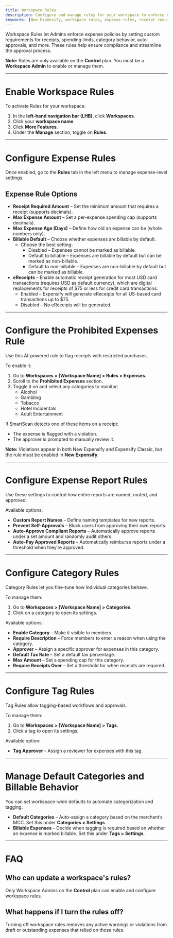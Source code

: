 ```yaml
---
title: Workspace Rules
description: Configure and manage rules for your workspace to enforce expense policies and automate compliance.
keywords: [New Expensify, workspace rules, expense rules, receipt requirements, category rules, self-approvals, prohibited expenses]
---
```

<div id="new-expensify" markdown="1">

Workspace Rules let Admins enforce expense policies by setting custom requirements for receipts, spending limits, category behavior, auto-approvals, and more. These rules help ensure compliance and streamline the approval process.

**Note:** Rules are only available on the **Control** plan. You must be a **Workspace Admin** to enable or manage them.

---

# Enable Workspace Rules

To activate Rules for your workspace:

1. In the **left-hand navigation bar (LHB)**, click **Workspaces**.
2. Click your **workspace name**.
3. Click **More Features**.
4. Under the **Manage** section, toggle on **Rules**.

---

# Configure Expense Rules

Once enabled, go to the **Rules** tab in the left menu to manage expense-level settings.

## Expense Rule Options

- **Receipt Required Amount** – Set the minimum amount that requires a receipt (supports decimals).
- **Max Expense Amount** – Set a per-expense spending cap (supports decimals).
- **Max Expense Age (Days)** – Define how old an expense can be (whole numbers only).
- **Billable Default** – Choose whether expenses are billable by default.
   - Choose the best setting:
      - Disabled – Expenses cannot be marked as billable.
      - Default to billable – Expenses are billable by default but can be marked as non-billable.
      - Default to non-billable – Expenses are non-billable by default but can be marked as billable. 
- **eReceipts** – Enable automatic receipt generation for most USD card transactions (requires USD as default currency), which are digital replacements for receipts of $75 or less for credit card transactions.
   - Enabled – Expensify will generate eReceipts for all US-based card transactions up to $75.
   - Disabled – No eReceipts will be generated.

---

# Configure the Prohibited Expenses Rule

Use this AI-powered rule to flag receipts with restricted purchases.

To enable it:

1. Go to **Workspaces > [Workspace Name] > Rules > Expenses**.
2. Scroll to the **Prohibited Expenses** section.
3. Toggle it on and select any categories to monitor:
   - Alcohol  
   - Gambling  
   - Tobacco  
   - Hotel Incidentals  
   - Adult Entertainment

If SmartScan detects one of these items on a receipt:
- The expense is flagged with a violation.
- The approver is prompted to manually review it.

**Note:** Violations appear in both New Expensify and Expensify Classic, but the rule must be enabled in **New Expensify**.

---

# Configure Expense Report Rules

Use these settings to control how entire reports are named, routed, and approved.

Available options:

- **Custom Report Names** – Define naming templates for new reports.
- **Prevent Self-Approvals** – Block users from approving their own reports.
- **Auto-Approve Compliant Reports** – Automatically approve reports under a set amount and randomly audit others.
- **Auto-Pay Approved Reports** – Automatically reimburse reports under a threshold when they’re approved.

---

# Configure Category Rules

Category Rules let you fine-tune how individual categories behave.

To manage them:

1. Go to **Workspaces > [Workspace Name] > Categories**.
2. Click on a category to open its settings.

Available options:

- **Enable Category** – Make it visible to members.
- **Require Description** – Force members to enter a reason when using the category.
- **Approver** – Assign a specific approver for expenses in this category.
- **Default Tax Rate** – Set a default tax percentage.
- **Max Amount** – Set a spending cap for this category.
- **Require Receipts Over** – Set a threshold for when receipts are required.

---

# Configure Tag Rules

Tag Rules allow tagging-based workflows and approvals.

To manage them:

1. Go to **Workspaces > [Workspace Name] > Tags**.
2. Click a tag to open its settings.

Available option:

- **Tag Approver** – Assign a reviewer for expenses with this tag.

---

# Manage Default Categories and Billable Behavior

You can set workspace-wide defaults to automate categorization and tagging.

- **Default Categories** – Auto-assign a category based on the merchant’s MCC. Set this under **Categories > Settings**.
- **Billable Expenses** – Decide when tagging is required based on whether an expense is marked billable. Set this under **Tags > Settings**.

---

# FAQ

## Who can update a workspace's rules?

Only Workspace Admins on the **Control** plan can enable and configure workspace rules.

## What happens if I turn the rules off?

Turning off workspace rules removes any active warnings or violations from draft or outstanding expenses that relied on those rules.

</div>
